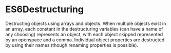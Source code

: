 # ES6Destructuring

Destructing objects using arrays and objects. When multiple objects exist in an array, each constant in the destructuring variables (can have a name of any choosing) represents an object, with each object skipped represented by an openspace and a comma. Individual object properties are destructed by using their names (though renaming properties is possible).
